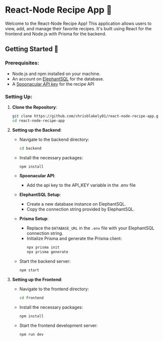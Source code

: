 # React-Node Recipe App 🍲

Welcome to the React-Node Recipe App! This application allows users to view, add, and manage their favorite recipes. It's built using React for the frontend and Node.js with Prisma for the backend.

## Getting Started 🚀

### Prerequisites:

- Node.js and npm installed on your machine.
- An account on [ElephantSQL](https://www.elephantsql.com/) for the database.
- A [Spoonacular API key](https://spoonacular.com/food-api) for the recipe API

### Setting Up:

1. **Clone the Repository**:

   ```bash
   git clone https://github.com/chrisblakely01/react-node-recipe-app.git
   cd react-node-recipe-app
   ```

2. **Setting up the Backend**:

   - Navigate to the backend directory:

     ```bash
     cd backend
     ```

   - Install the necessary packages:

     ```bash
     npm install
     ```

   - **Spoonacular API**:

     - Add the api key to the API_KEY variable in the .env file

   - **ElephantSQL Setup**:

     - Create a new database instance on ElephantSQL.
     - Copy the connection string provided by ElephantSQL.

   - **Prisma Setup**:

     - Replace the `DATABASE_URL` in the `.env` file with your ElephantSQL connection string.
     - Initialize Prisma and generate the Prisma client:
       ```bash
       npx prisma init
       npx prisma generate
       ```

   - Start the backend server:
     ```bash
     npm start
     ```

3. **Setting up the Frontend**:

   - Navigate to the frontend directory:

     ```bash
     cd frontend
     ```

   - Install the necessary packages:

     ```bash
     npm install
     ```

   - Start the frontend development server:
     ```bash
     npm run dev
     ```

